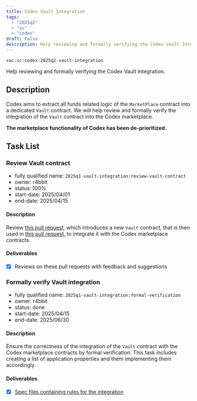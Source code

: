 ```yaml
---
title: Codex Vault Integration
tags:
  - "2025q2"
  - "sc"
  - "codex"
draft: false
description: Help reviewing and formally verifying the Codex Vault Integration.
---
```


`vac:sc:codex:2025q2-vault-integration`

Help reviewing and formally verifying the Codex Vault Integration.

## Description

Codex aims to extract all funds related logic of the `MarketPlace` contract into a dedicated `Vault` contract. We will help review and formally verify the integration of the `Vault` contract into the Codex marketplace.

**The marketplace functionality of Codex has been de-prioritized.**

## Task List

### Review Vault contract

* fully qualified name: `2025q1-vault-integration:review-vault-contract`
* owner: r4bbit
* status: 100%
* start-date: 2025/04/01
* end-date: 2025/04/15

#### Description

Review [this pull request](https://github.com/codex-storage/codex-contracts-eth/pull/220),
which introduces a new `Vault` contract, that is then used in [this pull request](https://github.com/codex-storage/codex-contracts-eth/pull/223),
to integrate it with the Codex marketplace contracts.

#### Deliverables

- [x] Reviews on these pull requests with feedback and suggestions

### Formally verify Vault integration

* fully qualified name: `2025q1-vault-integration:formal-verification`
* owner: r4bbit
* status: done
* start-date: 2025/04/15
* end-date: 2025/06/30

#### Description

Ensure the correctness of the integration of the `Vault` contract with the Codex marketplace contracts by formal verification. 
This task includes creating a list of application properties and them implementing them accordingly.

#### Deliverables

- [x] [Spec files containing rules for the integration](https://github.com/codex-storage/codex-contracts-eth/pull/242)

